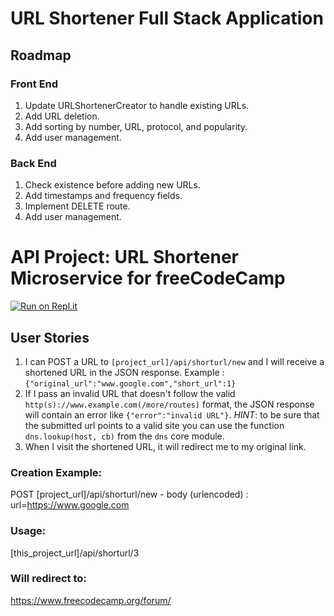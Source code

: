# URL Shortener Full Stack Application

## Roadmap

### Front End

1. Update URLShortenerCreator to handle existing URLs.
1. Add URL deletion.
1. Add sorting by number, URL, protocol, and popularity.
1. Add user management.

### Back End

1. Check existence before adding new URLs.
1. Add timestamps and frequency fields.
1. Implement DELETE route.
1. Add user management.

# API Project: URL Shortener Microservice for freeCodeCamp

[![Run on
Repl.it](https://repl.it/badge/github/freeCodeCamp/boilerplate-project-urlshortener)](https://repl.it/github/freeCodeCamp/boilerplate-project-urlshortener)

## User Stories

1. I can POST a URL to `[project_url]/api/shorturl/new` and I will
receive a shortened URL in the JSON response. Example :
`{"original_url":"www.google.com","short_url":1}`
2. If I pass an invalid URL that doesn't follow the valid
`http(s)://www.example.com(/more/routes)` format, the JSON response
will contain an error like `{"error":"invalid URL"}`. *HINT*: to be
sure that the submitted url points to a valid site you can use the
function `dns.lookup(host, cb)` from the `dns` core module.
3. When I visit the shortened URL, it will redirect me to my original
link.


### Creation Example:

POST [project_url]/api/shorturl/new - body (urlencoded) :  url=https://www.google.com

### Usage:

[this_project_url]/api/shorturl/3

### Will redirect to:

https://www.freecodecamp.org/forum/

